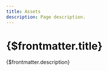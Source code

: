 ```yaml
---
title: Assets
description: Page description.
---
```


# {$frontmatter.title}

{$frontmatter.description}
